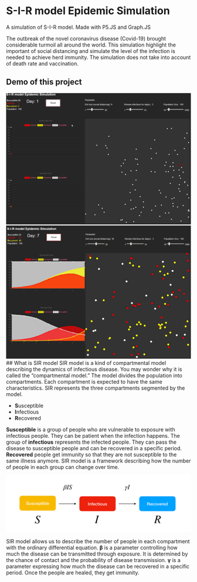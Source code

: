 # S-I-R model Epidemic Simulation 
A simulation of S-I-R model. Made with P5.JS and Graph.JS

The outbreak of the novel coronavirus disease (Covid-19) brought considerable turmoil all around the world. This simulation highlight the important of social distancing and simulate the level of the infection is needed to achieve herd immunity. The simulation does not take into account of death rate and vaccination.

## Demo of this project

<img src="/SIRsimulation.gif"/>

<img src="/SIRsnapshot.jpg"/>
## What is SIR model
SIR model is a kind of compartmental model describing the dynamics of infectious disease. You may wonder why it is called the “compartmental model.” The model divides the population into compartments. Each compartment is expected to have the same characteristics. SIR represents the three compartments segmented by the model.

+ **S**usceptible
+ **I**nfectious
+ **R**ecovered

**Susceptible** is a group of people who are vulnerable to exposure with infectious people. They can be patient when the infection happens. The group of **infectious** represents the infected people. They can pass the disease to susceptible people and can be recovered in a specific period. **Recovered** people get immunity so that they are not susceptible to the same illness anymore. SIR model is a framework describing how the number of people in each group can change over time.

<img src="/sir.png"/>

SIR model allows us to describe the number of people in each compartment with the ordinary differential equation. 
**β**
 is a parameter controlling how much the disease can be transmitted through exposure. It is determined by the chance of contact and the probability of disease transmission. 
**γ**
 is a parameter expressing how much the disease can be recovered in a specific period. Once the people are healed, they get immunity.
